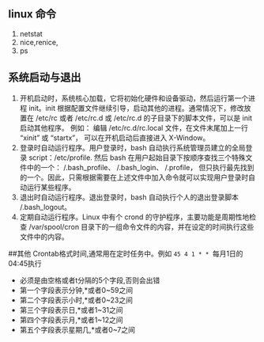 ## linux 命令
1. netstat 
2. nice,renice,
3. ps


## 系统启动与退出
1. 开机启动时，系统核心加载，它将初始化硬件和设备驱动，然后运行第一个进程 init。init 根据配置文件继续引导，启动其他的进程。通常情况下，修改放置在 /etc/rc 或者 /etc/rc.d 或 /etc/rc.d 的子目录下的脚本文件，可以是 init 启动其他程序。 例如： 编辑 /etc/rc.d/rc.local 文件，在文件末尾加上一行 “xinit” 或 “startx”， 可以在开机启动后直接进入 X-Window。
2. 登录时自动运行程序。用户登录时，bash 自动执行系统管理员建立的全局登录 script：/etc/profile. 然后 bash 在用户起始目录下按顺序查找三个特殊文件中的一个： /.bash_profile、 /.bash_login、 /.profile， 但只执行最先找到的一个。因此，只需根据需要在上述文件中加入命令就可以实现用户登录时自动运行某些程序。
3. 退出时自动运行程序。退出登录时，bash 自动执行个人的退出登录脚本 /.bash_logout。
4. 定期自动运行程序。Linux 中有个 crond 的守护程序，主要功能是周期性地检查 /var/spool/cron 目录下的一组命令文件的内容，并在设定的时间执行这些文件中的内容。


##其他
Crontab格式时间,通常用在定时任务中。例如 `45 4 1 * * `每月1日的04:45执行

- 必须是由空格或者t分隔的5个字段,否则会出错
- 第一个字段表示分钟,*或者0~59之间
- 第二个字段表示小时,*或者0~23之间
- 第三个字段表示日,*或者1~31之间
- 第四个字段表示月,*或者1~12之间
- 第五个字段表示星期几,*或者0~7之间
